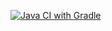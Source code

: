 [![Java CI with Gradle](https://github.com/mivaki-not/bdd2.4/actions/workflows/gradle.yml/badge.svg)](https://github.com/mivaki-not/bdd2.4/actions/workflows/gradle.yml)